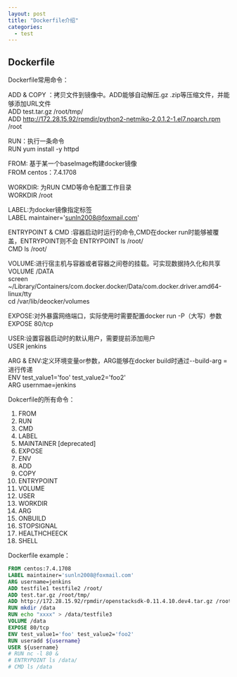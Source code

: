```yaml
---
layout: post
title: "Dockerfile介绍"
categories:
  - test
---
```

## Dockerfile
Dockerfile常用命令：

ADD & COPY ：拷贝文件到镜像中。ADD能够自动解压.gz .zip等压缩文件，并能够添加URL文件  
ADD test.tar.gz /root/tmp/  
ADD http://172.28.15.92/rpmdir/python2-netmiko-2.0.1.2-1.el7.noarch.rpm /root

RUN：执行一条命令  
RUN yum install -y httpd

FROM: 基于某一个baseImage构建docker镜像  
FROM centos：7.4.1708

WORKDIR: 为RUN CMD等命令配置工作目录  
WORKDIR /root

LABEL:为docker镜像指定标签  
LABEL maintainer='sunln2008@foxmail.com'

ENTRYPOINT & CMD :容器启动时运行的命令,CMD在docker run时能够被覆盖，ENTRYPOINT则不会
ENTRYPOINT ls /root/  
CMD ls /root/

VOLUME:进行宿主机与容器或者容器之间卷的挂载。可实现数据持久化和共享  
VOLUME /DATA  
 screen ~/Library/Containers/com.docker.docker/Data/com.docker.driver.amd64-linux/tty  
 cd /var/lib/deocker/volumes

EXPOSE:对外暴露网络端口，实际使用时需要配置docker run -P（大写）参数  
EXPOSE 80/tcp

USER:设置容器启动时的默认用户，需要提前添加用户  
USER jenkins

ARG & ENV:定义环境变量or参数，ARG能够在docker build时通过--build-arg <varname>=<value>进行传递  
ENV test_value1='foo' test_value2='foo2'  
ARG usernmae=jenkins


Dokcerfile的所有命令：
1. FROM
1. RUN
1. CMD
1. LABEL
1. MAINTAINER [deprecated]
1. EXPOSE
1. ENV
1. ADD
1. COPY
1. ENTRYPOINT
1. VOLUME
1. USER
1. WORKDIR
1. ARG
1. ONBUILD
1. STOPSIGNAL
1. HEALTHCHEECK
1. SHELL

Dockerfile example：
```Dockerfile
FROM centos:7.4.1708
LABEL maintainer='sunln2008@foxmail.com'
ARG username=jenkins
ADD testfile1 testfile2 /root/
ADD test.tar.gz /root/tmp/
ADD http://172.28.15.92/rpmdir/openstacksdk-0.11.4.10.dev4.tar.gz /root
RUN mkdir /data
RUN echo "xxxx" > /data/testfile3
VOLUME /data
EXPOSE 80/tcp
ENV test_value1='foo' test_value2='foo2'
RUN useradd ${username}
USER ${username}
# RUN nc -l 80 &
# ENTRYPOINT ls /data/
# CMD ls /data
```

